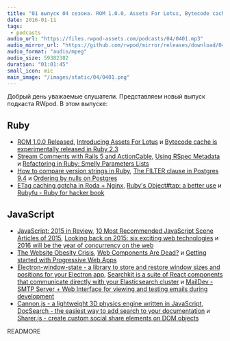 ```yaml
---
title: "01 выпуск 04 сезона. ROM 1.0.0, Assets For Lotus, Bytecode cache in Ruby 2.3, The Website Obesity Crisis, Searchkit и прочее"
date: 2016-01-11
tags:
 - podcasts
audio_url: "https://files.rwpod-assets.com/podcasts/04/0401.mp3"
audio_mirror_url: "https://github.com/rwpod/mirror/releases/download/04.01/0401.mp3"
audio_format: "audio/mpeg"
audio_size: 59382382
duration: "01:01:45"
small_icon: mic
main_image: "/images/static/04/0401.png"
---
```


Добрый день уважаемые слушатели. Представляем новый выпуск подкаста RWpod. В этом выпуске:

## Ruby

 - [ROM 1.0.0 Released](http://rom-rb.org/blog/2016/01/06/rom-1-0-0-released/), [Introducing Assets For Lotus](http://lotusrb.org/blog/2015/12/29/introducing-assets.html) и [Bytecode cache is experimentally released in Ruby 2.3](http://rimuru.lunanet.gr.jp/blog/cruby-bytecode-cache-is-experimentally-released)
 - [Stream Comments with Rails 5 and ActionCable](https://medium.com/when-code-explodes/stream-comments-with-rails-5-and-actioncable-49176b8797c8), [Using RSpec Metadata](https://rossta.net/blog/using-rspec-metadata.html) и [Refactoring in Ruby: Smelly Parameters Lists](http://eftimov.net/refactoring-smelly-parameters-lists/)
 - [How to compare version strings in Ruby](https://medium.com/little-programming-joys/how-to-compare-version-strings-in-ruby-ced0916a4b71), [The FILTER clause in Postgres 9.4](https://medium.com/little-programming-joys/the-filter-clause-in-postgres-9-4-3dd327d3c852) и [Ordering by nulls on Postgres](https://medium.com/little-programming-joys/ordering-by-nulls-on-postgres-57314b8285ca)
 - [ETag caching gotcha in Roda + Nginx](http://masa331.github.io/2016/01/06/roda-etag-caching-gotcha.html), [Ruby's Object#tap: a better use](http://redningja.com/dev/rubys-object-tap-a-better-use/) и [Rubyfu - Ruby for hacker book](http://rubyfu.net/)

## JavaScript

 - [JavaScript: 2015 in Review](http://www.sitepoint.com/javascript-2015-review/), [10 Most Recommended JavaScript Scene Articles of 2015](https://medium.com/javascript-scene/10-most-recommended-javascript-scene-articles-of-2015-292be655d6cc), [Looking back on 2015: six exciting web technologies](http://www.2ality.com/2016/01/web-technologies-2015.html) и [2016 will be the year of concurrency on the web](https://medium.com/@cramforce/2016-will-be-the-year-of-concurrency-on-the-web-c39b1e99b30f)
 - [The Website Obesity Crisis](http://idlewords.com/talks/website_obesity.htm), [Web Components Are Dead?](https://medium.com/ben-and-dion/web-components-are-dead-3988b31c380a) и [Getting started with Progressive Web Apps](https://addyosmani.com/blog/getting-started-with-progressive-web-apps/)
 - [Electron-window-state - a library to store and restore window sizes and positions for your Electron app](https://github.com/mawie81/electron-window-state), [Searchkit is a suite of React components that communicate directly with your Elasticsearch cluster](http://searchkit.co/) и [MailDev - SMTP Server + Web Interface for viewing and testing emails during development](http://djfarrelly.github.io/MailDev/)
 - [Cannon.js - a lightweight 3D physics engine written in JavaScript](http://schteppe.github.io/cannon.js/), [DocSearch - the easiest way to add search to your documentation](http://community.algolia.com/docsearch/) и [Sharer.js - create custom social share elements on DOM objects](http://ellisonleao.github.io/sharer.js/)


READMORE
